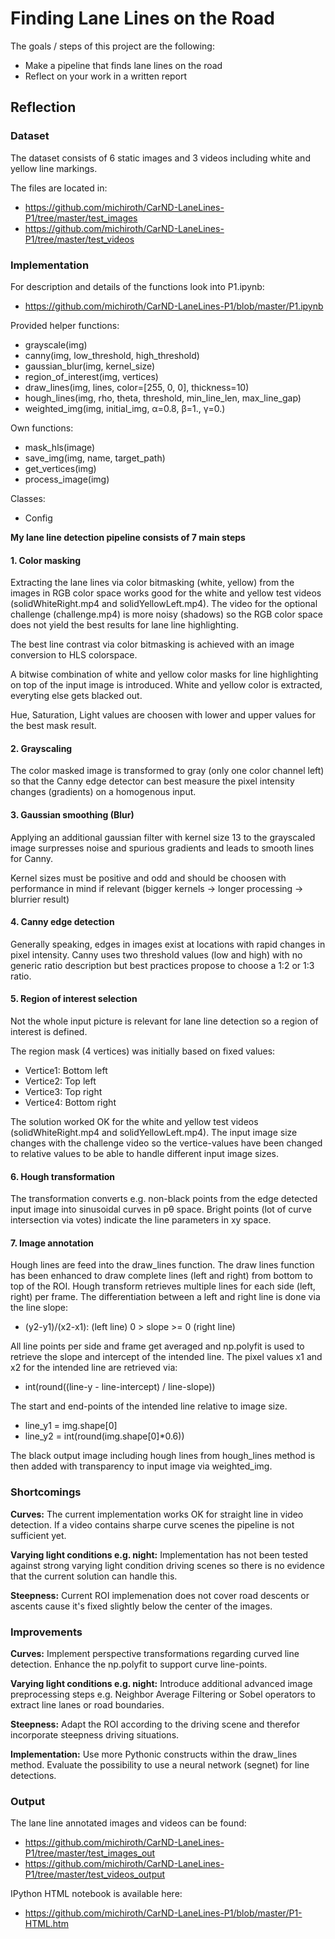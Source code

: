 # Finding Lane Lines on the Road

The goals / steps of this project are the following:
* Make a pipeline that finds lane lines on the road
* Reflect on your work in a written report

## Reflection

### Dataset

The dataset consists of 6 static images and 3 videos including white and yellow line markings.

The files are located in:
- https://github.com/michiroth/CarND-LaneLines-P1/tree/master/test_images
- https://github.com/michiroth/CarND-LaneLines-P1/tree/master/test_videos

### Implementation

For description and details of the functions look into P1.ipynb:
- https://github.com/michiroth/CarND-LaneLines-P1/blob/master/P1.ipynb

Provided helper functions:
- grayscale(img)
- canny(img, low_threshold, high_threshold)
- gaussian_blur(img, kernel_size)
- region_of_interest(img, vertices)
- draw_lines(img, lines, color=[255, 0, 0], thickness=10)
- hough_lines(img, rho, theta, threshold, min_line_len, max_line_gap)
- weighted_img(img, initial_img, α=0.8, β=1., γ=0.)

Own functions:
- mask_hls(image)
- save_img(img, name, target_path)
- get_vertices(img)
- process_image(img)

Classes:
- Config

**My lane line detection pipeline consists of 7 main steps**

#### 1. Color masking
Extracting the lane lines via color bitmasking (white, yellow) from the images in RGB color space works good for the white and yellow test videos (solidWhiteRight.mp4 and solidYellowLeft.mp4). The video for the optional challenge (challenge.mp4) is more noisy (shadows) so the RGB color space does not yield the best results for lane line highlighting.

The best line contrast via color bitmasking is achieved with an image conversion to HLS colorspace.

A bitwise combination of white and yellow color masks for line highlighting on top of the input image is introduced. White and yellow color is extracted, everyting else gets blacked out.

Hue, Saturation, Light values are choosen with lower and upper values for the best mask result.

#### 2. Grayscaling
The color masked image is transformed to gray (only one color channel left) so that the Canny edge detector can best measure the pixel intensity changes (gradients) on a homogenous input.

#### 3. Gaussian smoothing (Blur)
Applying an additional gaussian filter with kernel size 13 to the grayscaled image surpresses noise and spurious gradients and leads to smooth lines for Canny.

Kernel sizes must be positive and odd and should be choosen with performance in mind if relevant (bigger kernels -> longer processing -> blurrier result)

#### 4. Canny edge detection
Generally speaking, edges in images exist at locations with rapid changes in pixel intensity.
Canny uses two threshold values (low and high) with no generic ratio description but best practices propose to choose a 1:2 or 1:3 ratio.

#### 5. Region of interest selection
Not the whole input picture is relevant for lane line detection so a region of interest is defined.

The region mask (4 vertices) was initially based on fixed values:
- Vertice1: Bottom left
- Vertice2: Top left
- Vertice3: Top right
- Vertice4: Bottom right

The solution worked OK for the white and yellow test videos (solidWhiteRight.mp4 and solidYellowLeft.mp4). The input image size changes with the challenge video so the vertice-values have been changed to relative values to be able to handle different input image sizes.

#### 6. Hough transformation
The transformation converts e.g. non-black points from the edge detected input image into sinusoidal curves in pθ space. Bright points (lot of curve intersection via votes) indicate the line parameters in xy space.

#### 7. Image annotation
Hough lines are feed into the draw_lines function. The draw lines function has been enhanced to draw complete lines (left and right) from bottom to top of the ROI. Hough transform retrieves multiple lines for each side (left, right) per frame. The differentiation between a left and right line is done via the line slope: 
- (y2-y1)/(x2-x1): (left line) 0 > slope >= 0 (right line)

All line points per side and frame get averaged and np.polyfit is used to retrieve the slope and intercept of the intended line. The pixel values x1 and x2 for the intended line are retrieved via: 

- int(round((line-y - line-intercept) / line-slope))

The start and end-points of the intended line relative to image size.
- line_y1 = img.shape[0]
- line_y2 = int(round(img.shape[0]*0.6))

The black output image including hough lines from hough_lines method is then added with transparency to input image via weighted_img.

### Shortcomings
**Curves:** The current implementation works OK for straight line in video detection. If a video contains sharpe curve scenes the pipeline is not sufficient yet.

**Varying light conditions e.g. night:** Implementation has not been tested against strong varying light condition driving scenes so there is no evidence that the current solution can handle this.

**Steepness:** Current ROI implemenation does not cover road descents or ascents cause it's fixed slightly below the center of the images.

### Improvements
**Curves:** Implement perspective transformations regarding curved line detection. Enhance the np.polyfit to support curve line-points.

**Varying light conditions e.g. night:** Introduce additional advanced image preprocessing steps e.g. Neighbor Average Filtering or Sobel operators to extract line lanes or road boundaries.

**Steepness:** Adapt the ROI according to the driving scene and therefor incorporate steepness driving situations.

**Implementation:** Use more Pythonic constructs within the draw_lines method. Evaluate the possibility to use a neural network (segnet) for line detections.

### Output
The lane line annotated images and videos can be found:
- https://github.com/michiroth/CarND-LaneLines-P1/tree/master/test_images_out
- https://github.com/michiroth/CarND-LaneLines-P1/tree/master/test_videos_output

IPython HTML notebook is available here:
- https://github.com/michiroth/CarND-LaneLines-P1/blob/master/P1-HTML.htm
